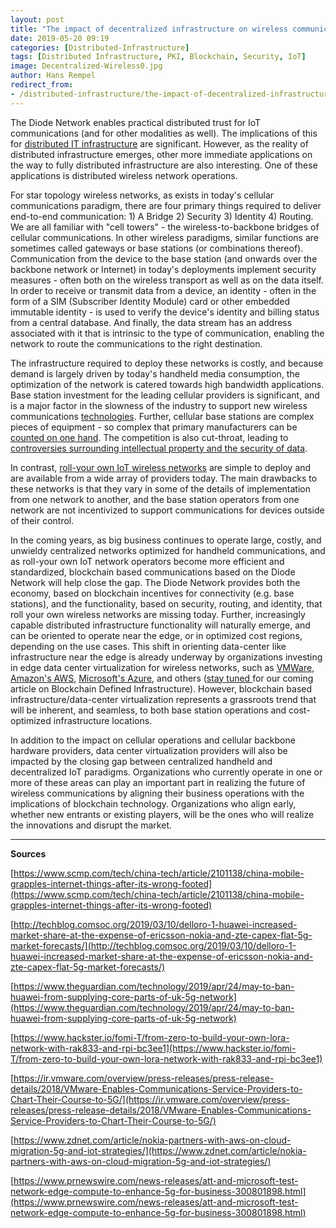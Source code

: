 ```yaml
---
layout: post
title: "The impact of decentralized infrastructure on wireless communications"
date: 2019-05-20 09:19
categories: [Distributed-Infrastructure]
tags: [Distributed Infrastructure, PKI, Blockchain, Security, IoT]
image: Decentralized-Wireless0.jpg
author: Hans Rempel
redirect_from:
- /distributed-infrastructure/the-impact-of-decentralized-infrastructure-on-wireless-communications-19140/
---
```


The Diode Network enables practical distributed trust for IoT communications (and for other modalities as well).  The implications of this for [distributed IT infrastructure](/distributed-infrastructure/2019/03/07/the-end-of-mining.html) are significant.  However, as the reality of distributed infrastructure emerges, other more immediate applications on the way to fully distributed infrastructure are also interesting.  One of these applications is distributed wireless network operations.

For star topology wireless networks, as exists in today's cellular communications paradigm, there are four primary things required to deliver end-to-end communication: 1) A Bridge 2) Security 3) Identity 4) Routing.  We are all familiar with "cell towers" - the wireless-to-backbone bridges of cellular communications.  In other wireless paradigms, similar functions are sometimes called gateways or base stations (or combinations thereof).  Communication from the device to the base station (and onwards over the backbone network or Internet) in today's deployments implement security measures - often both on the wireless transport as well as on the data itself.  In order to receive or transmit data from a device, an identity - often in the form of a SIM (Subscriber Identity Module) card or other embedded immutable identity - is used to verify the device's identity and billing status from a central database.  And finally, the data stream has an address associated with it that is intrinsic to the type of communication, enabling the network to route the communications to the right destination.

The infrastructure required to deploy these networks is costly, and because demand is largely driven by today's handheld media consumption, the optimization of the network is catered towards high bandwidth applications.  Base station investment for the leading cellular providers is significant, and is a major factor in the slowness of the industry to support new wireless communications [technologies](https://www.scmp.com/tech/china-tech/article/2101138/china-mobile-grapples-internet-things-after-its-wrong-footed).  Further, cellular base stations are complex pieces of equipment - so complex that primary manufacturers can be [counted on one hand](http://techblog.comsoc.org/2019/03/10/delloro-1-huawei-increased-market-share-at-the-expense-of-ericsson-nokia-and-zte-capex-flat-5g-market-forecasts/).  The competition is also cut-throat, leading to [controversies surrounding intellectual property and the security of data](https://www.theguardian.com/technology/2019/apr/24/may-to-ban-huawei-from-supplying-core-parts-of-uk-5g-network).  

In contrast, [roll-your own IoT wireless networks](https://www.hackster.io/fomi-T/from-zero-to-build-your-own-lora-network-with-rak833-and-rpi-bc3ee1) are simple to deploy and are available from a wide array of providers today.  The main drawbacks to these networks is that they vary in some of the details of implementation from one network to another, and the base station operators from one network are not incentivized to support communications for devices outside of their control.  

In the coming years, as big business continues to operate large, costly, and unwieldy centralized networks optimized for handheld communications, and as roll-your own IoT network operators become more efficient and standardized, blockchain based communications based on the Diode Network will help close the gap.  The Diode Network provides both the economy, based on blockchain incentives for connectivity (e.g. base stations), and the functionality, based on security, routing, and identity, that roll your own wireless networks are missing today.  Further, increasingly capable distributed infrastructure functionality will naturally emerge, and can be oriented to operate near the edge, or in optimized cost regions, depending on the use cases.  This shift in orienting data-center like infrastructure near the edge is already underway by organizations investing in edge data center virtualization for wireless networks, such as [VMWare](https://ir.vmware.com/overview/press-releases/press-release-details/2018/VMware-Enables-Communications-Service-Providers-to-Chart-Their-Course-to-5G/), [Amazon's AWS](https://www.zdnet.com/article/nokia-partners-with-aws-on-cloud-migration-5g-and-iot-strategies/), [Microsoft's Azure](https://www.prnewswire.com/news-releases/att-and-microsoft-test-network-edge-compute-to-enhance-5g-for-business-300801898.html), and others ([stay tuned ](/blog/)for our coming article on Blockchain Defined Infrastructure).  However, blockchain based infrastructure/data-center virtualization represents a grassroots trend that will be inherent, and seamless, to both base station operations and cost-optimized infrastructure locations.  

In addition to the impact on cellular operations and cellular backbone hardware providers, data center virtualization providers will also be impacted by the closing gap between centralized handheld and decentralized IoT paradigms.  Organizations who currently operate in one or more of these areas can play an important part in realizing the future of wireless communications by aligning their business operations with the implications of blockchain technology. Organizations who align early, whether new entrants or existing players, will be the ones who will realize the innovations and disrupt the market.

---

**Sources**

[https://www.scmp.com/tech/china-tech/article/2101138/china-mobile-grapples-internet-things-after-its-wrong-footed](https://www.scmp.com/tech/china-tech/article/2101138/china-mobile-grapples-internet-things-after-its-wrong-footed)

[http://techblog.comsoc.org/2019/03/10/delloro-1-huawei-increased-market-share-at-the-expense-of-ericsson-nokia-and-zte-capex-flat-5g-market-forecasts/](http://techblog.comsoc.org/2019/03/10/delloro-1-huawei-increased-market-share-at-the-expense-of-ericsson-nokia-and-zte-capex-flat-5g-market-forecasts/)

[https://www.theguardian.com/technology/2019/apr/24/may-to-ban-huawei-from-supplying-core-parts-of-uk-5g-network](https://www.theguardian.com/technology/2019/apr/24/may-to-ban-huawei-from-supplying-core-parts-of-uk-5g-network)

[https://www.hackster.io/fomi-T/from-zero-to-build-your-own-lora-network-with-rak833-and-rpi-bc3ee1](https://www.hackster.io/fomi-T/from-zero-to-build-your-own-lora-network-with-rak833-and-rpi-bc3ee1)

[https://ir.vmware.com/overview/press-releases/press-release-details/2018/VMware-Enables-Communications-Service-Providers-to-Chart-Their-Course-to-5G/](https://ir.vmware.com/overview/press-releases/press-release-details/2018/VMware-Enables-Communications-Service-Providers-to-Chart-Their-Course-to-5G/)

[https://www.zdnet.com/article/nokia-partners-with-aws-on-cloud-migration-5g-and-iot-strategies/](https://www.zdnet.com/article/nokia-partners-with-aws-on-cloud-migration-5g-and-iot-strategies/)

[https://www.prnewswire.com/news-releases/att-and-microsoft-test-network-edge-compute-to-enhance-5g-for-business-300801898.html](https://www.prnewswire.com/news-releases/att-and-microsoft-test-network-edge-compute-to-enhance-5g-for-business-300801898.html)